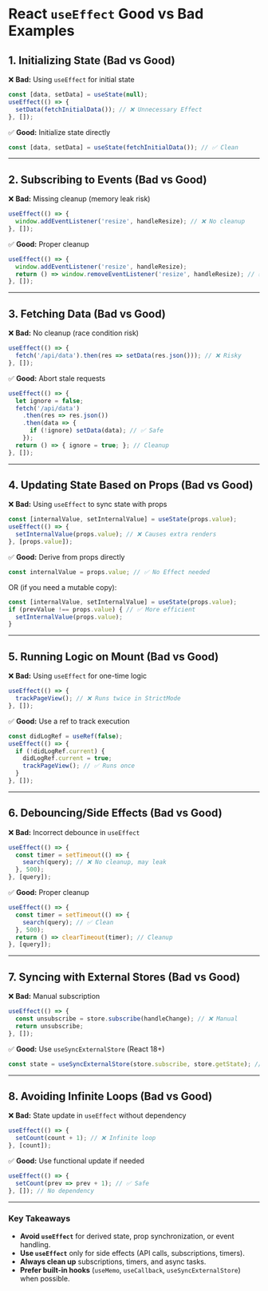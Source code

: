 # **React `useEffect` Good vs Bad Examples**

## **1. Initializing State (Bad vs Good)**
❌ **Bad:** Using `useEffect` for initial state
```jsx
const [data, setData] = useState(null);
useEffect(() => {
  setData(fetchInitialData()); // ❌ Unnecessary Effect
}, []);
```

✅ **Good:** Initialize state directly
```jsx
const [data, setData] = useState(fetchInitialData()); // ✅ Clean
```

---

## **2. Subscribing to Events (Bad vs Good)**
❌ **Bad:** Missing cleanup (memory leak risk)
```jsx
useEffect(() => {
  window.addEventListener('resize', handleResize); // ❌ No cleanup
}, []);
```

✅ **Good:** Proper cleanup
```jsx
useEffect(() => {
  window.addEventListener('resize', handleResize);
  return () => window.removeEventListener('resize', handleResize); // ✅ Cleanup
}, []);
```

---

## **3. Fetching Data (Bad vs Good)**
❌ **Bad:** No cleanup (race condition risk)
```jsx
useEffect(() => {
  fetch('/api/data').then(res => setData(res.json())); // ❌ Risky
}, []);
```

✅ **Good:** Abort stale requests
```jsx
useEffect(() => {
  let ignore = false;
  fetch('/api/data')
    .then(res => res.json())
    .then(data => {
      if (!ignore) setData(data); // ✅ Safe
    });
  return () => { ignore = true; }; // Cleanup
}, []);
```

---

## **4. Updating State Based on Props (Bad vs Good)**
❌ **Bad:** Using `useEffect` to sync state with props
```jsx
const [internalValue, setInternalValue] = useState(props.value);
useEffect(() => {
  setInternalValue(props.value); // ❌ Causes extra renders
}, [props.value]);
```

✅ **Good:** Derive from props directly
```jsx
const internalValue = props.value; // ✅ No Effect needed
```

OR (if you need a mutable copy):
```jsx
const [internalValue, setInternalValue] = useState(props.value);
if (prevValue !== props.value) { // ✅ More efficient
  setInternalValue(props.value);
}
```

---

## **5. Running Logic on Mount (Bad vs Good)**
❌ **Bad:** Using `useEffect` for one-time logic
```jsx
useEffect(() => {
  trackPageView(); // ❌ Runs twice in StrictMode
}, []);
```

✅ **Good:** Use a ref to track execution
```jsx
const didLogRef = useRef(false);
useEffect(() => {
  if (!didLogRef.current) {
    didLogRef.current = true;
    trackPageView(); // ✅ Runs once
  }
}, []);
```

---

## **6. Debouncing/Side Effects (Bad vs Good)**
❌ **Bad:** Incorrect debounce in `useEffect`
```jsx
useEffect(() => {
  const timer = setTimeout(() => {
    search(query); // ❌ No cleanup, may leak
  }, 500);
}, [query]);
```

✅ **Good:** Proper cleanup
```jsx
useEffect(() => {
  const timer = setTimeout(() => {
    search(query); // ✅ Clean
  }, 500);
  return () => clearTimeout(timer); // Cleanup
}, [query]);
```

---

## **7. Syncing with External Stores (Bad vs Good)**
❌ **Bad:** Manual subscription
```jsx
useEffect(() => {
  const unsubscribe = store.subscribe(handleChange); // ❌ Manual
  return unsubscribe;
}, []);
```

✅ **Good:** Use `useSyncExternalStore` (React 18+)
```jsx
const state = useSyncExternalStore(store.subscribe, store.getState); // ✅ Built-in
```

---

## **8. Avoiding Infinite Loops (Bad vs Good)**
❌ **Bad:** State update in `useEffect` without dependency
```jsx
useEffect(() => {
  setCount(count + 1); // ❌ Infinite loop
}, [count]);
```

✅ **Good:** Use functional update if needed
```jsx
useEffect(() => {
  setCount(prev => prev + 1); // ✅ Safe
}, []); // No dependency
```

---

### **Key Takeaways**
- **Avoid `useEffect`** for derived state, prop synchronization, or event handling.
- **Use `useEffect`** only for side effects (API calls, subscriptions, timers).
- **Always clean up** subscriptions, timers, and async tasks.
- **Prefer built-in hooks** (`useMemo`, `useCallback`, `useSyncExternalStore`) when possible.
